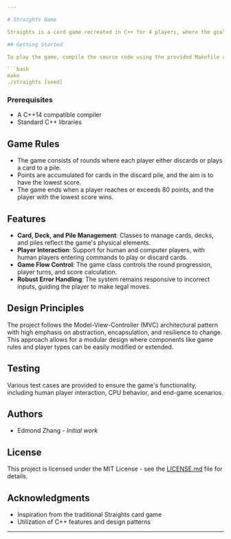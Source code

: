 ```yaml
---

# Straights Game

Straights is a card game recreated in C++ for 4 players, where the goal is to achieve the lowest score by the time a player reaches 80 points. Players take turns to either discard or play cards to one of four suit-specific piles, accumulating points in the process. For more information, refer to demo.pdf and design.pdf

## Getting Started

To play the game, compile the source code using the provided Makefile and run the executable with an optional seed for card shuffling.

```bash
make
./straights [seed]
```

### Prerequisites

- A C++14 compatible compiler
- Standard C++ libraries

## Game Rules

- The game consists of rounds where each player either discards or plays a card to a pile.
- Points are accumulated for cards in the discard pile, and the aim is to have the lowest score.
- The game ends when a player reaches or exceeds 80 points, and the player with the lowest score wins.

## Features

- **Card, Deck, and Pile Management**: Classes to manage cards, decks, and piles reflect the game's physical elements.
- **Player Interaction**: Support for human and computer players, with human players entering commands to play or discard cards.
- **Game Flow Control**: The game class controls the round progression, player turns, and score calculation.
- **Robust Error Handling**: The system remains responsive to incorrect inputs, guiding the player to make legal moves.

## Design Principles

The project follows the Model-View-Controller (MVC) architectural pattern with high emphasis on abstraction, encapsulation, and resilience to change. This approach allows for a modular design where components like game rules and player types can be easily modified or extended.

## Testing

Various test cases are provided to ensure the game's functionality, including human player interaction, CPU behavior, and end-game scenarios.

## Authors

- Edmond Zhang - *Initial work*

## License

This project is licensed under the MIT License - see the [LICENSE.md](LICENSE.md) file for details.

## Acknowledgments

- Inspiration from the traditional Straights card game
- Utilization of C++ features and design patterns

---
```

